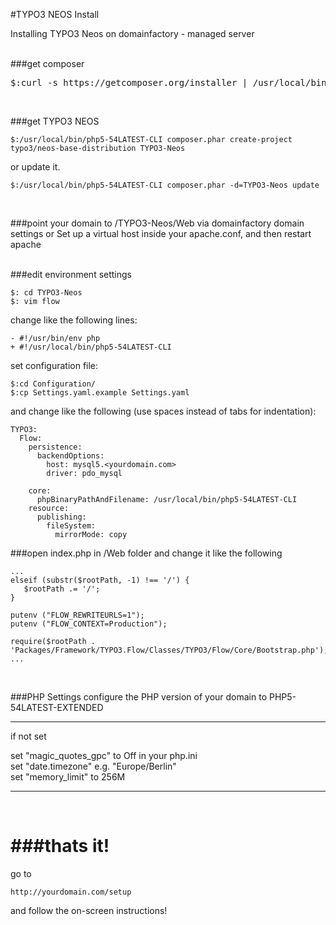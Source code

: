 #TYPO3 NEOS Install

Installing TYPO3 Neos on domainfactory - managed server

<br/>
###get composer
<pre>$:curl -s https://getcomposer.org/installer | /usr/local/bin/php5-54LATEST-CLI
</pre>
<br/>

###get TYPO3 NEOS
```
$:/usr/local/bin/php5-54LATEST-CLI composer.phar create-project typo3/neos-base-distribution TYPO3-Neos
```
or update it.

```
$:/usr/local/bin/php5-54LATEST-CLI composer.phar -d=TYPO3-Neos update
```
<br/>

###point your domain to /TYPO3-Neos/Web via domainfactory domain settings
or Set up a virtual host inside your apache.conf, and then restart apache

<br/>
###edit environment settings

```
$: cd TYPO3-Neos
$: vim flow
```

change like the following lines:

```
- #!/usr/bin/env php
+ #!/usr/local/bin/php5-54LATEST-CLI
```

set configuration file:

```
$:cd Configuration/
$:cp Settings.yaml.example Settings.yaml
```
and change like the following (use spaces instead of tabs for indentation):

```
TYPO3:
  Flow:
    persistence:
      backendOptions:
        host: mysql5.<yourdomain.com>
        driver: pdo_mysql

    core:
      phpBinaryPathAndFilename: /usr/local/bin/php5-54LATEST-CLI
    resource:
      publishing:
        fileSystem:
          mirrorMode: copy
```

###open index.php in /Web folder
and change it like the following

```
...
elseif (substr($rootPath, -1) !== '/') {
   $rootPath .= '/';
}
 
putenv ("FLOW_REWRITEURLS=1");
putenv ("FLOW_CONTEXT=Production");
 
require($rootPath . 'Packages/Framework/TYPO3.Flow/Classes/TYPO3/Flow/Core/Bootstrap.php');
... 
```

<br/>

###PHP Settings
configure the PHP version of your domain to PHP5-54LATEST-EXTENDED 
___
if not set

set "magic_quotes_gpc" to Off in your php.ini <br>
set "date.timezone" e.g. "Europe/Berlin" <br>
set "memory_limit" to 256M
____

<br/>

###thats it!
========
go to

```
http://yourdomain.com/setup 
```
and follow the on-screen instructions!
